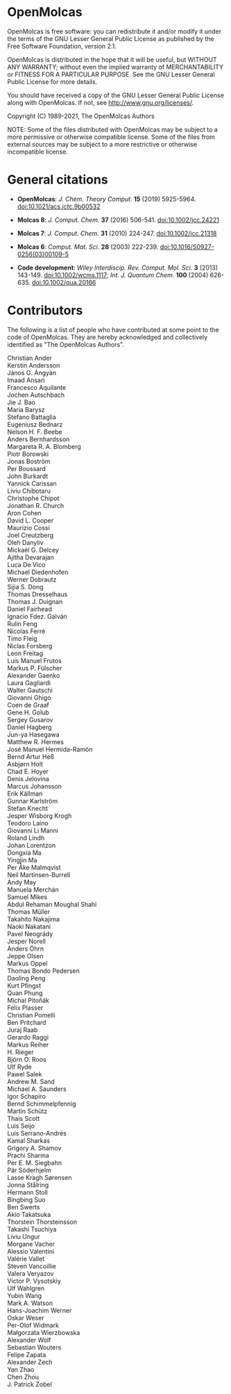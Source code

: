 OpenMolcas
==========

OpenMolcas is free software: you can redistribute it and/or modify it
under the terms of the GNU Lesser General Public License as published by
the Free Software Foundation, version 2.1.

OpenMolcas is distributed in the hope that it will be useful, but
WITHOUT ANY WARRANTY; without even the implied warranty of
MERCHANTABILITY or FITNESS FOR A PARTICULAR PURPOSE. See the GNU Lesser
General Public License for more details.

You should have received a copy of the GNU Lesser General Public License
along with OpenMolcas. If not, see <http://www.gnu.org/licenses/>.

Copyright (C) 1989-2021, The OpenMolcas Authors


NOTE: Some of the files distributed with OpenMolcas may be subject to a more
permissive or otherwise compatible license. Some of the files from external
sources may be subject to a more restrictive or otherwise incompatible license.


General citations
=================

* **OpenMolcas**:
  *J. Chem. Theory Comput.* **15** (2019) 5925-5964. [doi:10.1021/acs.jctc.9b00532](https://doi.org/10.1021/acs.jctc.9b00532)

* **Molcas 8**:
  *J. Comput. Chem.* **37** (2016) 506-541. [doi:10.1002/jcc.24221](https://doi.org/10.1002/jcc.24221)

* **Molcas 7**:
  *J. Comput. Chem.* **31** (2010) 224-247. [doi:10.1002/jcc.21318](https://doi.org/10.1002/jcc.21318)

* **Molcas 6**:
  *Comput. Mat. Sci.* **28** (2003) 222-239. [doi:10.1016/S0927-0256(03)00109-5](https://doi.org/10.1016/S0927-0256(03)00109-5)

* **Code development**:
  *Wiley Interdiscip. Rev. Comput. Mol. Sci.* **3** (2013) 143-149. [doi:10.1002/wcms.1117](https://doi.org/10.1002/wcms.1117);
  *Int. J. Quantum Chem.* **100** (2004) 626-635. [doi:10.1002/qua.20166](https://doi.org/10.1002/qua.20166)


Contributors
============

The following is a list of people who have contributed at some point to the
code of OpenMolcas. They are hereby acknowledged and collectively identified as
"The OpenMolcas Authors".

Christian Ander  
Kerstin Andersson  
János G. Ángyán  
Imaad Ansari  
Francesco Aquilante  
Jochen Autschbach  
Jie J. Bao  
Maria Barysz  
Stefano Battaglia  
Eugeniusz Bednarz  
Nelson H. F. Beebe  
Anders Bernhardsson  
Margareta R. A. Blomberg  
Piotr Borowski  
Jonas Boström  
Per Boussard  
John Burkardt  
Yannick Carissan  
Liviu Chibotaru  
Christophe Chipot  
Jonathan R. Church  
Aron Cohen  
David L. Cooper  
Maurizio Cossi  
Joel Creutzberg  
Oleh Danyliv  
Mickaël G. Delcey  
Ajitha Devarajan  
Luca De Vico  
Michael Diedenhofen  
Werner Dobrautz  
Sijia S. Dong  
Thomas Dresselhaus  
Thomas J. Duignan  
Daniel Fairhead  
Ignacio Fdez. Galván  
Rulin Feng  
Nicolas Ferré  
Timo Fleig  
Niclas Forsberg  
Leon Freitag  
Luis Manuel Frutos  
Markus P. Fülscher  
Alexander Gaenko  
Laura Gagliardi  
Walter Gautschi  
Giovanni Ghigo  
Coen de Graaf  
Gene H. Golub  
Sergey Gusarov  
Daniel Hagberg  
Jun-ya Hasegawa  
Matthew R. Hermes  
José Manuel Hermida-Ramón  
Bernd Artur Heß  
Asbjørn Holt  
Chad E. Hoyer  
Denis Jelovina  
Marcus Johansson  
Erik Källman  
Gunnar Karlström  
Stefan Knecht  
Jesper Wisborg Krogh  
Teodoro Laino  
Giovanni Li Manni  
Roland Lindh  
Johan Lorentzon  
Dongxia Ma  
Yingjin Ma  
Per Åke Malmqvist  
Neil Martinsen-Burrell  
Andy May  
Manuela Merchán  
Samuel Mikes  
Abdul Rehaman Moughal Shahi  
Thomas Müller  
Takahito Nakajima  
Naoki Nakatani  
Pavel Neogrády  
Jesper Norell  
Anders Öhrn  
Jeppe Olsen  
Markus Oppel  
Thomas Bondo Pedersen  
Daoling Peng  
Kurt Pfingst  
Quan Phung  
Michal Pitoňák  
Felix Plasser  
Christian Pomelli  
Ben Pritchard  
Juraj Raab  
Gerardo Raggi  
Markus Reiher  
H. Rieger  
Björn O. Roos  
Ulf Ryde  
Pawel Salek  
Andrew M. Sand  
Michael A. Saunders  
Igor Schapiro  
Bernd Schimmelpfennig  
Martin Schütz  
Thais Scott  
Luis Seijo  
Luis Serrano-Andrés  
Kamal Sharkas  
Grigory A. Shamov  
Prachi Sharma  
Per E. M. Siegbahn  
Pär Söderhjelm  
Lasse Kragh Sørensen  
Jonna Stålring  
Hermann Stoll  
Bingbing Suo  
Ben Swerts  
Akio Takatsuka  
Thorstein Thorsteinsson  
Takashi Tsuchiya  
Liviu Ungur  
Morgane Vacher  
Alessio Valentini  
Valérie Vallet  
Steven Vancoillie  
Valera Veryazov  
Victor P. Vysotskiy  
Ulf Wahlgren  
Yubin Wang  
Mark A. Watson  
Hans-Joachim Werner  
Oskar Weser  
Per-Olof Widmark  
Małgorzata Wierzbowska  
Alexander Wolf  
Sebastian Wouters  
Felipe Zapata  
Alexander Zech  
Yan Zhao  
Chen Zhou  
J. Patrick Zobel  

